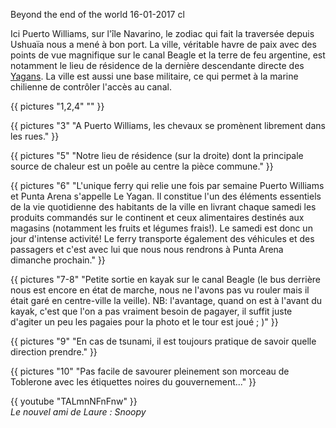 Beyond the end of the world
16-01-2017
cl

Ici Puerto Williams, sur l'île Navarino, le zodiac qui fait la traversée depuis Ushuaïa nous a mené à bon port. La ville, véritable havre de paix avec des points de vue magnifique sur le canal Beagle et la terre de feu argentine, est notamment le lieu de résidence de la dernière descendante directe des [Yagans](https://fr.wikipedia.org/wiki/Yagan). La ville est aussi une base militaire, ce qui permet à la marine chilienne de contrôler l'accès au canal.

{{ pictures "1,2,4" "" }}

{{ pictures "3" "A Puerto Williams, les chevaux se promènent librement dans les rues." }}

{{ pictures "5" "Notre lieu de résidence (sur la droite) dont la principale source de chaleur est un poêle au centre la pièce commune." }}


{{ pictures "6" "L'unique ferry qui relie une fois par semaine Puerto Williams et Punta Arena s'appelle Le Yagan. Il constitue l'un des éléments essentiels de la vie quotidienne des habitants de la ville en livrant chaque samedi les produits commandés sur le continent et ceux alimentaires destinés aux magasins (notamment les fruits et légumes frais!). Le samedi est donc un jour d'intense activité! Le ferry transporte également des véhicules et des passagers et c'est avec lui que nous nous rendrons à Punta Arena dimanche prochain." }}

{{ pictures "7-8" "Petite sortie en kayak sur le canal Beagle (le bus derrière nous est encore en état de marche, nous ne l'avons pas vu rouler mais il était garé en centre-ville la veille). NB: l'avantage, quand on est à l'avant du kayak, c'est que l'on a pas vraiment besoin de pagayer, il suffit juste d'agiter un peu les pagaies pour la photo et le tour est joué ; )" }}

{{ pictures "9" "En cas de tsunami, il est toujours pratique de savoir quelle direction prendre." }}

{{ pictures "10" "Pas facile de savourer pleinement son morceau de Toblerone avec les étiquettes noires du gouvernement..." }}

<div class="center">
  {{ youtube "TALmnNFnFnw" }}
  <br />
  <i>Le nouvel ami de Laure : Snoopy</i>
</div>
